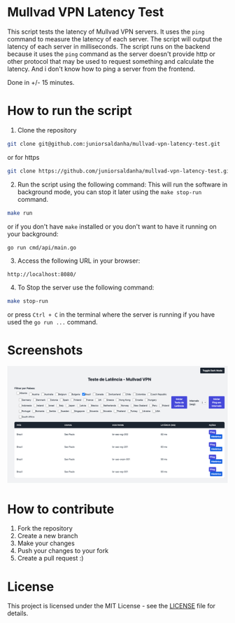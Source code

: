 # Mullvad VPN Latency Test
This script tests the latency of Mullvad VPN servers. It uses the `ping` command to measure the latency of each server. The script will output the latency of each server in milliseconds. The script runs on the backend because it uses the `ping` command as the server doesn't provide http or other protocol that may be used to request something and calculate the latency. And i don't know how to ping a server from the frontend.

Done in +/- 15 minutes.

# How to run the script

1. Clone the repository
```bash
git clone git@github.com:juniorsaldanha/mullvad-vpn-latency-test.git
```
or for https
```bash
git clone https://github.com/juniorsaldanha/mullvad-vpn-latency-test.git
```
2. Run the script using the following command:
This will run the software in background mode, you can stop it later using the `make stop-run` command.
```bash
make run
```
or if you don't have `make` installed or you don't want to have it running on your background:
```bash
go run cmd/api/main.go
```
3. Access the following URL in your browser:
```
http://localhost:8080/
```
4. To Stop the server use the following command:
```bash
make stop-run
```
or press `Ctrl + C` in the terminal where the server is running if you have used the `go run ...` command.

# Screenshots
![Screenshot](screenshots/screenshot1.png)

# How to contribute
1. Fork the repository
2. Create a new branch
3. Make your changes
4. Push your changes to your fork
5. Create a pull request :)

# License
This project is licensed under the MIT License - see the [LICENSE](LICENSE) file for details.
